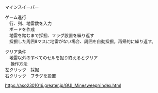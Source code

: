 マインスイーパー<br>

ゲーム進行<br>
　行、列、地雷数を入力<br>
　ボードを作成<br>
　地雷を踏むまで採掘、フラグ設置を繰り返す<br>
　採掘した周囲8マスに地雷がない場合、周囲を自動採掘。再帰的に繰り返す。<br>

クリア条件<br>
　地雷以外のすべてのセルを掘り終えるとクリア<br>
　
操作方法<br>
  左クリック　採掘<br>
  右クリック　フラグを設置<br>


https://aso2301016.greater.jp/GUI_Minesweepr/index.html
